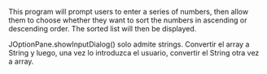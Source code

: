 This program will prompt users to enter a series of numbers, then allow them to choose whether they want to sort the numbers in ascending or descending order. The sorted list will then be displayed.

JOptionPane.showInputDialog() solo admite strings. 
Convertir el array a String y luego, una vez lo introduzca el usuario, convertir el String otra vez a array. 